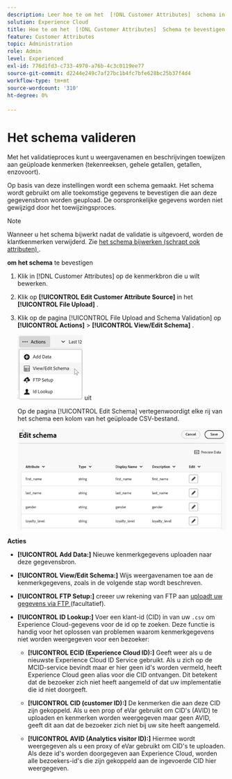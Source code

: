 ```yaml
---
description: Leer hoe te om het  [!DNL Customer Attributes]  schema in Adobe Experience Cloud te bevestigen.
solution: Experience Cloud
title: Hoe te om het  [!DNL Customer Attributes]  Schema te bevestigen
feature: Customer Attributes
topic: Administration
role: Admin
level: Experienced
exl-id: 776d1fd3-c733-4970-a76b-4c3c0119ee77
source-git-commit: d2244e249c7af27bc1b4fc7bfe628bc25b37f4d4
workflow-type: tm+mt
source-wordcount: '310'
ht-degree: 0%

---
```


# Het schema valideren

Met het validatieproces kunt u weergavenamen en beschrijvingen toewijzen aan geüploade kenmerken (tekenreeksen, gehele getallen, getallen, enzovoort).

Op basis van deze instellingen wordt een schema gemaakt. Het schema wordt gebruikt om alle toekomstige gegevens te bevestigen die aan deze gegevensbron worden geupload. De oorspronkelijke gegevens worden niet gewijzigd door het toewijzingsproces.

>[!NOTE]
>
>Wanneer u het schema bijwerkt nadat de validatie is uitgevoerd, worden de klantkenmerken verwijderd. Zie [ het schema bijwerken (schrapt ook attributen) ](t-crs-usecase.md).

**om het schema** te bevestigen

1. Klik in [!DNL Customer Attributes] op de kenmerkbron die u wilt bewerken.

1. Klik op **[!UICONTROL Edit Customer Attribute Source]** in het **[!UICONTROL File Upload]** .

1. Klik op de pagina [!UICONTROL File Upload and Schema Validation] op **[!UICONTROL Actions]** > **[!UICONTROL View/Edit Schema]** .

   ![ geef een schema ](assets/actions.png) uit

   Op de pagina [!UICONTROL Edit Schema] vertegenwoordigt elke rij van het schema een kolom van het geüploade CSV-bestand.

   ![ geef schemapagina in Experience Cloud uit ](assets/schema-edit.png)

**Acties**

* **[!UICONTROL Add Data:]** Nieuwe kenmerkgegevens uploaden naar deze gegevensbron.

* **[!UICONTROL View/Edit Schema:]** Wijs weergavenamen toe aan de kenmerkgegevens, zoals in de volgende stap wordt beschreven.

* **[!UICONTROL FTP Setup:]** creeer uw rekening van FTP aan [ uploadt uw gegevens via FTP ](t-upload-attributes-ftp.md) (facultatief).

* **[!UICONTROL ID Lookup:]** Voer een klant-id (CID) in van uw `.csv` om Experience Cloud-gegevens voor de id op te zoeken. Deze functie is handig voor het oplossen van problemen waarom kenmerkgegevens niet worden weergegeven voor een bezoeker:

   * **[!UICONTROL ECID (Experience Cloud ID):]** Geeft weer als u de nieuwste Experience Cloud ID Service gebruikt. Als u zich op de MCID-service bevindt maar er hier geen id&#39;s worden vermeld, heeft Experience Cloud geen alias voor die CID ontvangen. Dit betekent dat de bezoeker zich niet heeft aangemeld of dat uw implementatie die id niet doorgeeft.

   * **[!UICONTROL CID (customer ID):]** De kenmerken die aan deze CID zijn gekoppeld. Als u een prop of eVar gebruikt om CID&#39;s (AVID) te uploaden en kenmerken worden weergegeven maar geen AVID, geeft dit aan dat de bezoeker zich niet bij uw site heeft aangemeld.

   * **[!UICONTROL AVID (Analytics visitor ID):]** Hiermee wordt weergegeven als u een proxy of eVar gebruikt om CID&#39;s te uploaden. Als deze id&#39;s worden doorgegeven aan Experience Cloud, worden alle bezoekers-id&#39;s die zijn gekoppeld aan de ingevoerde CID hier weergegeven.
